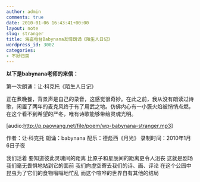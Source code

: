 ```yaml
---
author: admin
comments: true
date: 2010-01-06 16:43:41+00:00
layout: note
slug: stranger
title: 海盗电台Babynana友情朗诵《陌生人日记》
wordpress_id: 3002
categories:
- 不好归类
---
```


**以下是babynana老师的来信：**

第一次朗诵：让·科克托《陌生人日记》
 
正在煮晚餐，背景声是自己的录音，这感觉很奇妙。在此之前，我从没有朗读过诗歌，闲置了两年的麦克风终于有了用武之地。仿佛内心有一小簇火焰被悄悄点燃，在这个看不到希望的严冬，唯有诗歌能够带给灵魂光明。

[audio:http://p.paowang.net/file/poem/wp-babynana-stranger.mp3]
 
作者：让·科克托
朗诵：babynana
配乐：德彪西《月光》
录制时间：2010年1月6日子夜
 
我们活着
要知道彼此灵魂间的距离
比原子和星辰间的距离更令人沮丧
这就是剧场
我们毫无畏惧地站到它的面前
我们向虚空寄去我们的诗、画、评论
在这个公园中
昆虫为了它们的食物嗡嗡地忙乱
而这个喧哗的世界自有其他的结局
